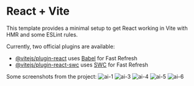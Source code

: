 # React + Vite

This template provides a minimal setup to get React working in Vite with HMR and some ESLint rules.

Currently, two official plugins are available:

- [@vitejs/plugin-react](https://github.com/vitejs/vite-plugin-react/blob/main/packages/plugin-react/README.md) uses [Babel](https://babeljs.io/) for Fast Refresh
- [@vitejs/plugin-react-swc](https://github.com/vitejs/vite-plugin-react-swc) uses [SWC](https://swc.rs/) for Fast Refresh

Some screenshots from the project:
![ai-1](https://github.com/user-attachments/assets/c3fd9891-0716-41b6-b050-fa6e2ff9d9aa)
![ai-3](https://github.com/user-attachments/assets/5620f3f7-d3d4-4229-bad2-b70f0b9bedfa)
![ai-4](https://github.com/user-attachments/assets/e1b906c3-122f-4c0b-a48f-1d8cf19a8061)
![ai-5](https://github.com/user-attachments/assets/aa1eda25-74f8-4b19-97ea-74627849df09)
![ai-6](https://github.com/user-attachments/assets/6ef7033f-75c8-4308-81da-16e1e16006df)
